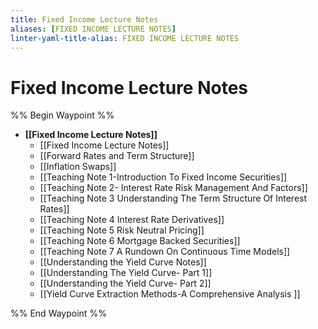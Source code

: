 ```yaml
---
title: Fixed Income Lecture Notes
aliases: [FIXED INCOME LECTURE NOTES]
linter-yaml-title-alias: FIXED INCOME LECTURE NOTES
---
```


# Fixed Income Lecture Notes

%% Begin Waypoint %%
- **[[Fixed Income Lecture Notes]]**
	- [[Fixed Income Lecture Notes]]
	- [[Forward Rates and Term Structure]]
	- [[Inflation Swaps]]
	- [[Teaching Note 1-Introduction To Fixed Income Securities]]
	- [[Teaching Note 2- Interest Rate Risk Management And Factors]]
	- [[Teaching Note 3 Understanding The Term Structure Of Interest Rates]]
	- [[Teaching Note 4 Interest Rate Derivatives]]
	- [[Teaching Note 5 Risk Neutral Pricing]]
	- [[Teaching Note 6 Mortgage Backed Securities]]
	- [[Teaching Note 7 A Rundown On Continuous Time Models]]
	- [[Understanding the Yield Curve Notes]]
	- [[Understanding The Yield Curve- Part 1]]
	- [[Understanding the Yield Curve- Part 2]]
	- [[Yield Curve Extraction Methods-A Comprehensive Analysis ]]

%% End Waypoint %%
